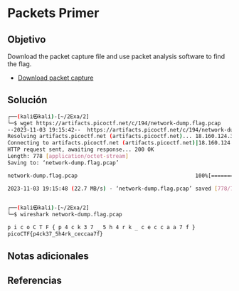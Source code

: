 # Packets Primer

## Objetivo
Download the packet capture file and use packet analysis software to find the flag.

- [Download packet capture](https://artifacts.picoctf.net/c/194/network-dump.flag.pcap)
## Solución
```bash
┌──(kali㉿kali)-[~/2Exa/2]
└─$ wget https://artifacts.picoctf.net/c/194/network-dump.flag.pcap
--2023-11-03 19:15:42--  https://artifacts.picoctf.net/c/194/network-dump.flag.pcap
Resolving artifacts.picoctf.net (artifacts.picoctf.net)... 18.160.124.38, 18.160.124.34, 18.160.124.108, ...
Connecting to artifacts.picoctf.net (artifacts.picoctf.net)|18.160.124.38|:443... connected.
HTTP request sent, awaiting response... 200 OK
Length: 778 [application/octet-stream]
Saving to: ‘network-dump.flag.pcap’

network-dump.flag.pcap                                     100%[=======================================================================================================================================>]     778  --.-KB/s    in 0s      

2023-11-03 19:15:48 (22.7 MB/s) - ‘network-dump.flag.pcap’ saved [778/778]

                                                                                                                                                                                                                                           
┌──(kali㉿kali)-[~/2Exa/2]
└─$ wireshark network-dump.flag.pcap 

p i c o C T F { p 4 c k 3 7 _ 5 h 4 r k _ c e c c a a 7 f }
picoCTF{p4ck37_5h4rk_ceccaa7f}
```
## Notas adicionales

## Referencias